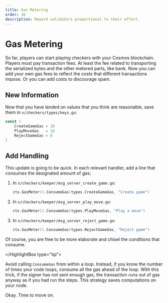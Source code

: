 ```yaml
---
title: Gas Metering
order: 16
description: Reward validators proportional to their effort.
---
```


# Gas Metering

So far, players can start playing checkers with your Cosmos blockchain. Players must pay transaction fees. At least the fee related to transporting the serialized bytes and the other metered parts, like bank. Now you can add your own gas fees to reflect the costs that different transactions impose. Or you can add costs to discourage spam.

## New Information

Now that you have landed on values that you think are reasonable, save them in `x/checkers/types/keys.go`:

```go
const (
    CreateGameGas = 10
    PlayMoveGas   = 10
    RejectGameGas = 0
)
```

## Add Handling

This update is going to be quick. In each relevant handler, add a line that consumes the designated amount of gas:

1. In `x/checkers/keeper/msg_server_create_game.go`:
    ```go
    ctx.GasMeter().ConsumeGas(types.CreateGameGas, "Create game")
    ```
2. In `x/checkers/keeper/msg_server_play_move.go`:
    ```go
    ctx.GasMeter().ConsumeGas(types.PlayMoveGas, "Play a move")
    ```
3. In `x/checkers/keeper/msg_server_reject_game.go`:
    ```go
    ctx.GasMeter().ConsumeGas(types.RejectGameGas, "Reject game")
    ```

Of course, you are free to be more elaborate and chisel the conditions that consume.

</HighlightBox type="tip">

Avoid calling `ConsumeGas` from within a loop. Instead, if you know the number of times your code loops, consume all the gas ahead of the loop. With this trick, if the signer has not sent enough gas, the transaction runs out of gas anyway as if you had run the steps. This strategy saves computations on your node.

</HighlightBox>

Okay. Time to move on.
